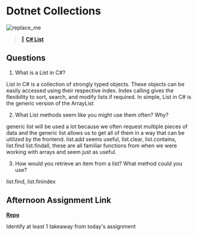 # Dotnet Collections

![replace_me](https://codeworks.blob.core.windows.net/public/assets/img/illustrations/placeholder.svg)

> **📖 [C# List](https://codeworksacademy.com/fs-student-guide/resources/wk10/02-List-Methods)**

## Questions

1. What is a List in C#?

List in C# is a collection of strongly typed objects. These objects can be easily accessed using their respective index. Index calling gives the flexibility to sort, search, and modify lists if required. In simple, List in C# is the generic version of the ArrayList

2. What List methods seem like you might use them often? Why?

generic list will be used a lot because we often request multiple pieces of data and the generic list allows us to get all of them in a way that can be utilized by the frontend. list.add seems useful, list.clear, list.contains, list.find list.findall, these are all familiar functions from when we were working with arrays and seem just as useful.

3. How would you retrieve an item from a list? What method could you use?

list.find, list.finindex

## Afternoon Assignment Link

**[Repo](https://github.com/chris-hildebrandt/<ASSIGNMENT_REPO>)**

Identify at least 1 takeaway from today's assignment
